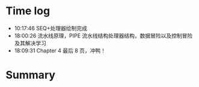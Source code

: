 # Time log

- 10:17:46 SEQ+处理器绘制完成
- 18:00:26 流水线原理，PIPE 流水线结构处理器结构，数据冒险以及控制冒险及其解决学习
- 18:09:31 Chapter 4 最后 8 页，冲鸭！

# Summary
